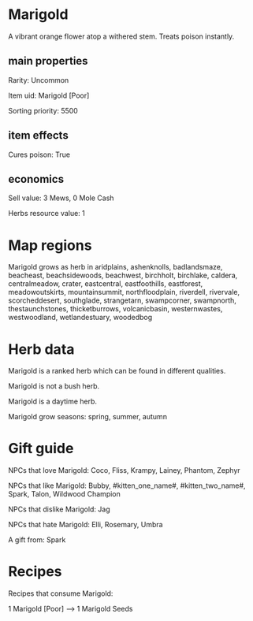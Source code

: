 # Marigold

A vibrant orange flower atop a withered stem. Treats poison instantly.

## main properties

Rarity: Uncommon

Item uid: Marigold [Poor]

Sorting priority: 5500

## item effects

Cures poison: True

## economics

Sell value: 3 Mews, 0 Mole Cash

Herbs resource value: 1

# Map regions

Marigold grows as herb in aridplains, ashenknolls, badlandsmaze, beacheast, beachsidewoods, beachwest, birchholt, birchlake, caldera, centralmeadow, crater, eastcentral, eastfoothills, eastforest, meadowoutskirts, mountainsummit, northfloodplain, riverdell, rivervale, scorcheddesert, southglade, strangetarn, swampcorner, swampnorth, thestaunchstones, thicketburrows, volcanicbasin, westernwastes, westwoodland, wetlandestuary, woodedbog

# Herb data

Marigold is a ranked herb which can be found in different qualities.

Marigold is not a bush herb.

Marigold is a daytime herb.

Marigold grow seasons: spring, summer, autumn

# Gift guide

NPCs that love Marigold: Coco, Fliss, Krampy, Lainey, Phantom, Zephyr

NPCs that like Marigold: Bubby, #kitten_one_name#, #kitten_two_name#, Spark, Talon, Wildwood Champion

NPCs that dislike Marigold: Jag

NPCs that hate Marigold: Elli, Rosemary, Umbra

A gift from: Spark

# Recipes

Recipes that consume Marigold:

1 Marigold [Poor] --> 1 Marigold Seeds